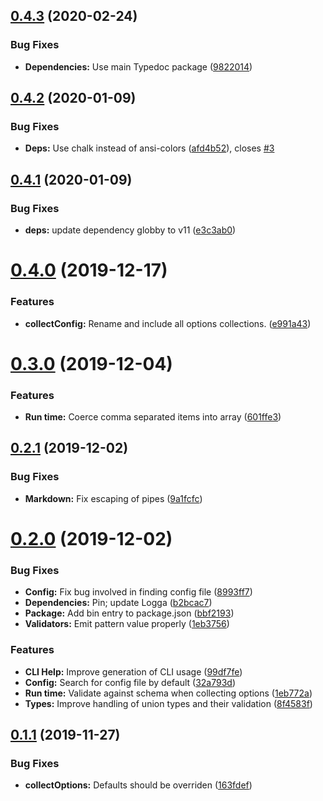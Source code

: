 ## [0.4.3](https://github.com/stencila/configa/compare/v0.4.2...v0.4.3) (2020-02-24)


### Bug Fixes

* **Dependencies:** Use main Typedoc package ([9822014](https://github.com/stencila/configa/commit/9822014edc516d1e3a54e9be83c9df2fab771094))

## [0.4.2](https://github.com/stencila/configa/compare/v0.4.1...v0.4.2) (2020-01-09)


### Bug Fixes

* **Deps:** Use chalk instead of ansi-colors ([afd4b52](https://github.com/stencila/configa/commit/afd4b526cadd9ec8974d1e3ea6c7280388fd8171)), closes [#3](https://github.com/stencila/configa/issues/3)

## [0.4.1](https://github.com/stencila/configa/compare/v0.4.0...v0.4.1) (2020-01-09)


### Bug Fixes

* **deps:** update dependency globby to v11 ([e3c3ab0](https://github.com/stencila/configa/commit/e3c3ab025e01e123f839cb017262490d5e666a42))

# [0.4.0](https://github.com/stencila/configa/compare/v0.3.0...v0.4.0) (2019-12-17)


### Features

* **collectConfig:** Rename and include all options collections. ([e991a43](https://github.com/stencila/configa/commit/e991a43b1b68a854b9f0fe5c02b19c28e9e95c27))

# [0.3.0](https://github.com/stencila/configa/compare/v0.2.1...v0.3.0) (2019-12-04)


### Features

* **Run time:** Coerce comma separated items into array ([601ffe3](https://github.com/stencila/configa/commit/601ffe36394ee2874107f84697c8a2ff103d3b3a))

## [0.2.1](https://github.com/stencila/configa/compare/v0.2.0...v0.2.1) (2019-12-02)


### Bug Fixes

* **Markdown:** Fix escaping of pipes ([9a1fcfc](https://github.com/stencila/configa/commit/9a1fcfcb8577c9798de087bafdadd2d76fc2ceea))

# [0.2.0](https://github.com/stencila/configa/compare/v0.1.1...v0.2.0) (2019-12-02)


### Bug Fixes

* **Config:** Fix bug involved in finding config file ([8993ff7](https://github.com/stencila/configa/commit/8993ff74218a9e19b48c6e8be7c818472b59dbaf))
* **Dependencies:** Pin; update Logga ([b2bcac7](https://github.com/stencila/configa/commit/b2bcac794b481e04b437a5290e0fceaffd9e0160))
* **Package:** Add bin entry to package.json ([bbf2193](https://github.com/stencila/configa/commit/bbf2193e86b927e948bc68f243969ccb8c09742b))
* **Validators:** Emit pattern value properly ([1eb3756](https://github.com/stencila/configa/commit/1eb3756b9861b2abe1dbe4af1a758297b5fc3009))


### Features

* **CLI Help:** Improve generation of CLI usage ([99df7fe](https://github.com/stencila/configa/commit/99df7fead10ec3f50269babcc5fb14e805d647a3))
* **Config:** Search for config file by default ([32a793d](https://github.com/stencila/configa/commit/32a793df579b785c2e38722e218f574fe36c74f8))
* **Run time:** Validate against schema when collecting options ([1eb772a](https://github.com/stencila/configa/commit/1eb772a992fea4def2947e01fa8ecb9019e4d56e))
* **Types:** Improve handling of union types and their validation ([8f4583f](https://github.com/stencila/configa/commit/8f4583f80ce08d79bed2985992381e7a21e83779))

## [0.1.1](https://github.com/stencila/configa/compare/v0.1.0...v0.1.1) (2019-11-27)


### Bug Fixes

* **collectOptions:** Defaults should be overriden ([163fdef](https://github.com/stencila/configa/commit/163fdefe03b2a60afcd0d808e0c4a6fcf31edaca))
